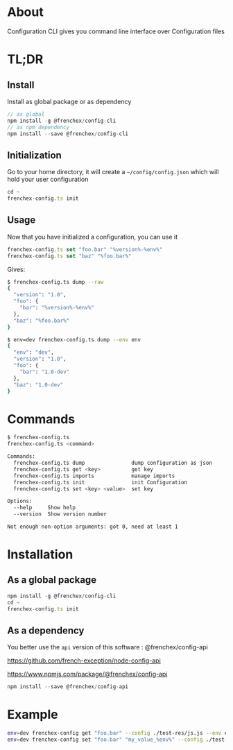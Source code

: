 # About

Configuration CLI gives you command line interface over Configuration files

# TL;DR
## Install
Install as global package or as dependency
```typescript
// as global
npm install -g @frenchex/config-cli 
// as npm dependency
npm install --save @frenchex/config-cli 
```

## Initialization
Go to your home directory, it will create a ```~/config/config.json``` which will hold your user configuration
```typescript
cd ~
frenchex-config.ts init
```

## Usage
Now that you have initialized a configuration, you can use it
```typescript
frenchex-config.ts set "foo.bar" "%version%-%env%"
frenchex-config.ts set "baz" "%foo.bar%"
```

Gives:

```bash
$ frenchex-config.ts dump --raw
{
  "version": "1.0",
  "foo": {
    "bar": "%version%-%env%"
  },
  "baz": "%foo.bar%"
}

```

```bash
$ env=dev frenchex-config.ts dump --env env
{
  "env": "dev",
  "version": "1.0",
  "foo": {
    "bar": "1.0-dev"
  },
  "baz": "1.0-dev"
}

```

# Commands
```bash
$ frenchex-config.ts
frenchex-config.ts <command>

Commands:
  frenchex-config.ts dump               dump configuration as json
  frenchex-config.ts get <key>          get key
  frenchex-config.ts imports            manage imports
  frenchex-config.ts init               init Configuration
  frenchex-config.ts set <key> <value>  set key

Options:
  --help     Show help                                                 [boolean]
  --version  Show version number                                       [boolean]

Not enough non-option arguments: got 0, need at least 1
```
# Installation

## As a global package
```typescript
npm install -g @frenchex/config-cli
cd ~
frenchex-config.ts init
```

## As a dependency

You better use the ```api``` version of this software : @frenchex/config-api

https://github.com/french-exception/node-config-api

https://www.npmjs.com/package/@frenchex/config-api

```typescript
npm install --save @frenchex/config-api
```


# Example

```bash
env=dev frenchex-config get "foo.bar" --config ./test-res/js.js --env env
env=dev frenchex-config set "foo.bar" "my_value_%env%" --config ./test-res/js.js --env env
```

